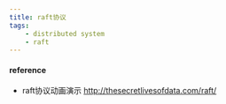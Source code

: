 ```yaml
---
title: raft协议
tags:
    - distributed system
    - raft
---
```



#### reference
* raft协议动画演示 http://thesecretlivesofdata.com/raft/
